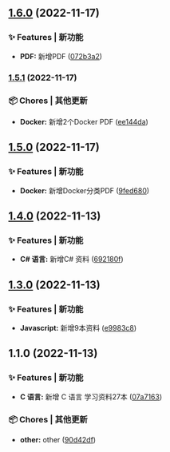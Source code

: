 

## [1.6.0](https://github.com/yszar/books/compare/1.5.1...1.6.0) (2022-11-17)


### ✨ Features | 新功能

* **PDF:** 新增PDF ([072b3a2](https://github.com/yszar/books/commit/072b3a208871050787814b6942fc6fbc4a8c7fbb))

### [1.5.1](https://github.com/yszar/books/compare/1.5.0...1.5.1) (2022-11-17)


### 📦 Chores | 其他更新

* **Docker:** 新增2个Docker PDF ([ee144da](https://github.com/yszar/books/commit/ee144da8db2cb8d90f935adf52195185cd656f1d))

## [1.5.0](https://github.com/yszar/books/compare/1.4.0...1.5.0) (2022-11-17)


### ✨ Features | 新功能

* **Docker:** 新增Docker分类PDF ([9fed680](https://github.com/yszar/books/commit/9fed680e56a57b998221cdfd65d89dc877bcfaab))

## [1.4.0](https://github.com/yszar/books/compare/1.3.0...1.4.0) (2022-11-13)


### ✨ Features | 新功能

* **C# 语言:** 新增C# 资料 ([692180f](https://github.com/yszar/books/commit/692180f2cfdf9934e06a39cacd6b2447cd73ddb3))

## [1.3.0](https://github.com/yszar/books/compare/1.1.0...1.3.0) (2022-11-13)


### ✨ Features | 新功能

* **Javascript:** 新增9本资料 ([e9983c8](https://github.com/yszar/books/commit/e9983c810a0841142964070978949c503c71dc48))

## 1.1.0 (2022-11-13)


### ✨ Features | 新功能

* **C 语言:** 新增 C 语言 学习资料27本 ([07a7163](https://github.com/yszar/books/commit/07a71634497798d7b9d4bd3be8a8eebe085eebb2))


### 📦 Chores | 其他更新

* **other:** other ([90d42df](https://github.com/yszar/books/commit/90d42df23299f545eea6de37ffb92b9cfe27920e))